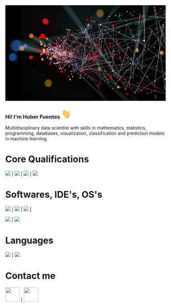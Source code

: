 <img src="https://github.com/Hark0616/Hark0616/blob/main/Images/fondo.png" width="1000" height="300">


### Hi! I'm Huber Fuentes <img src="https://github.com/Hark0616/Hark0616/blob/main/Images/Hi.gif" width="30" height="30">

Multidisciplinary data scientist with skills in mathematics, statistics, programming, databases, visualization, classification and prediction models in machine learning.

# Core Qualifications

<img src="https://img.shields.io/badge/-Python-brightgreen"> | <img src="https://img.shields.io/badge/-Pandas-blue"> | <img src="https://img.shields.io/badge/-MySQL-lightgrey"> | <img src="https://img.shields.io/badge/-Terminal-orange">

# Softwares, IDE's, OS's

<img src="https://img.shields.io/badge/-VSCode-brightgreen"> | <img src="https://img.shields.io/badge/-Android%20Studio-green"> | <img src="https://img.shields.io/badge/-Unity-yellow"> |

<img src="https://img.shields.io/badge/-Windows-blue"> | <img src="https://img.shields.io/badge/-MacOS-lightgrey">

# Languages

<img src="https://img.shields.io/badge/-Spanish-blue"> | <img src="https://img.shields.io/badge/-English-red">

# Contact me
   
<a href="https://www.linkedin.com/in/huber-fuentes/" target="_blank"><img src="https://image.flaticon.com/icons/png/512/174/174857.png" height="45" width="45"></a> | <a href="https://www.instagram.com/hub_i6/" target="_blank"><img src="https://e7.pngegg.com/pngimages/722/1011/png-clipart-logo-icon-instagram-logo-instagram-logo-purple-violet-thumbnail.png" height="45" width="45"></a>
